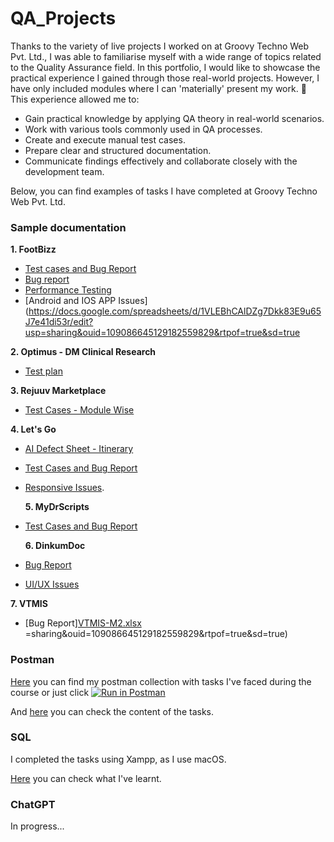 # QA_Projects
Thanks to the variety of live projects I worked on at Groovy Techno Web Pvt. Ltd., I was able to familiarise myself with a wide range of topics related to the Quality Assurance field. In this portfolio, I would like to showcase the practical experience I gained through those real-world projects. However, I have only included modules where I can 'materially' present my work. :slightly_smiling_face:
This experience allowed me to:
* Gain practical knowledge by applying QA theory in real-world scenarios.
* Work with various tools commonly used in QA processes.
* Create and execute manual test cases.
* Prepare clear and structured documentation.
* Communicate findings effectively and collaborate closely with the development team.

Below, you can find examples of tasks I have completed at Groovy Techno Web Pvt. Ltd.

### Sample documentation
**1. FootBizz**
* [Test cases and Bug Report](https://docs.google.com/spreadsheets/d/1XhgPm-9lYmdaLvSWqSKlg5f-S0Wj34zC/edit?gid=1974762537#gid=1974762537)
* [Bug report](https://docs.google.com/spreadsheets/d/1N0UNluPKfuGABzAiERWwAnW2OD1mKbVmq3zWGuOAJ8Q/edit?usp=drive_link)
* [Performance Testing](https://docs.google.com/spreadsheets/d/1OMKEaLEgPjmYHgw6S3g_GhvHAvkmPsXg/edit?usp=sharing&ouid=109086645129182559829&rtpof=true&sd=true)
* [Android and IOS APP Issues](https://docs.google.com/spreadsheets/d/1VLEBhCAlDZg7Dkk83E9u65J7e41di53r/edit?usp=sharing&ouid=109086645129182559829&rtpof=true&sd=true

**2. Optimus - DM Clinical Research**
* [Test plan](https://docs.google.com/document/d/1SFauFJJK4EIbLg2fYTso0yIWBQaW4Tfp/edit?usp=sharing&ouid=109086645129182559829&rtpof=true&sd=true)


**3. Rejuuv Marketplace**

* [Test Cases - Module Wise](https://docs.google.com/spreadsheets/d/1guapzPipWfpnxwo0DTt2LfmM_1LqCYuy/edit?usp=sharing&ouid=109086645129182559829&rtpof=true&sd=true)

**4. Let's Go**

* [AI Defect Sheet - Itinerary](https://docs.google.com/spreadsheets/d/15FNqG1Jm3dQF2gVAt2uM9UH-eFsy8SjO/edit?usp=sharing&ouid=109086645129182559829&rtpof=true&sd=true)<br>
* [Test Cases and Bug Report](https://docs.google.com/spreadsheets/d/1MC0krDN8bXoysXeB1cR5Ya0kMjoHFjrv/edit?usp=sharing&ouid=109086645129182559829&rtpof=true&sd=true)
* [Responsive Issues](https://docs.google.com/spreadsheets/d/1Dp17LKJjKU1eXMpX8dEauT-kEzZg9Dq6/edit?usp=sharing&ouid=109086645129182559829&rtpof=true&sd=true).

   **5. MyDrScripts**

* [Test Cases and Bug Report](https://docs.google.com/spreadsheets/d/1J20r8O7un6J2EMCjaWqmHDYZipBCXZLW/edit?usp=sharing&ouid=109086645129182559829&rtpof=true&sd=true)

    **6. DinkumDoc**

* [Bug Report](https://docs.google.com/spreadsheets/d/1XMNc9VMnsQxo1vCqk9KSt06xxCG68RRd/edit?usp=sharing&ouid=109086645129182559829&rtpof=true&sd=true)
* [UI/UX Issues](https://docs.google.com/spreadsheets/d/1mmNzOI_xJn6WKMoYK2S2SeZDCqpJ9xWH/edit?usp=sharing&ouid=109086645129182559829&rtpof=true&sd=true)

**7. VTMIS**

* [Bug Report][VTMIS-M2.xlsx](https://github.com/user-attachments/files/22321901/VTMIS-M2.xlsx)
=sharing&ouid=109086645129182559829&rtpof=true&sd=true)
  

### Postman

[Here](https://documenter.getpostman.com/view/26271502/2s946o5ACP) you can find my postman collection with tasks I've faced during the course or just click [![Run in Postman](https://run.pstmn.io/button.svg)](https://app.getpostman.com/run-collection/26271502-a389a0fa-b992-4c4b-8d19-7b2f104e16d6?action=collection%2Ffork&source=rip_markdown&collection-url=entityId%3D26271502-a389a0fa-b992-4c4b-8d19-7b2f104e16d6%26entityType%3Dcollection%26workspaceId%3D7941f415-521a-4da0-8729-8e48489b1100)

And [here](https://drive.google.com/file/d/1QqQWKG59P-x7opME06O6d6RgPBKCRYgC/view?usp=drive_link) you can check the content of the tasks.

### SQL

I completed the tasks using Xampp, as I use macOS.

[Here](https://drive.google.com/file/d/1KSOP_zzklIM21iJGmHo84DIRl7C2KYCz/view?usp=drive_link) you can check what I've learnt.

### ChatGPT

In progress...
